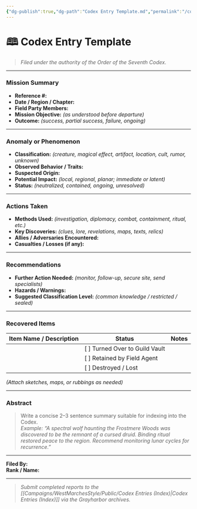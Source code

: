 ```yaml
---
{"dg-publish":true,"dg-path":"Codex Entry Template.md","permalink":"/codex-entry-template/","title":"Codex Entry Template","tags":["template","codex"]}
---
```



# 🕮 Codex Entry Template

> *Filed under the authority of the Order of the Seventh Codex.*

---

### **Mission Summary**
- **Reference #:**  
- **Date / Region / Chapter:**  
- **Field Party Members:**  
- **Mission Objective:** _(as understood before departure)_  
- **Outcome:** _(success, partial success, failure, ongoing)_  

---

### **Anomaly or Phenomenon**
- **Classification:** _(creature, magical effect, artifact, location, cult, rumor, unknown)_  
- **Observed Behavior / Traits:**  
- **Suspected Origin:**  
- **Potential Impact:** _(local, regional, planar; immediate or latent)_  
- **Status:** _(neutralized, contained, ongoing, unresolved)_  

---

### **Actions Taken**
- **Methods Used:** _(investigation, diplomacy, combat, containment, ritual, etc.)_  
- **Key Discoveries:** _(clues, lore, revelations, maps, texts, relics)_  
- **Allies / Adversaries Encountered:**  
- **Casualties / Losses (if any):**  

---

### **Recommendations**
- **Further Action Needed:** _(monitor, follow-up, secure site, send specialists)_  
- **Hazards / Warnings:**  
- **Suggested Classification Level:** _(common knowledge / restricted / sealed)_  

---

### **Recovered Items**

| Item Name / Description | Status                         | Notes |
| ----------------------- | ------------------------------ | ----- |
|                         | [ ] Turned Over to Guild Vault |       |
|                         | [ ] Retained by Field Agent    |       |
|                         | [ ] Destroyed / Lost           |       |

_(Attach sketches, maps, or rubbings as needed)_

---

### **Abstract**
> Write a concise 2–3 sentence summary suitable for indexing into the Codex.  
> _Example: “A spectral wolf haunting the Frostmere Woods was discovered to be the remnant of a cursed druid. Binding ritual restored peace to the region. Recommend monitoring lunar cycles for recurrence.”_

---

**Filed By:**  
**Rank / Name:**

---

> _Submit completed reports to the [[Campaigns/WestMarchesStyle/Public/Codex Entries (Index)\|Codex Entries (Index)]] via the Grayharbor archives._
